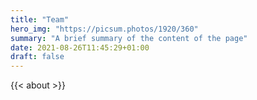 ```yaml
---
title: "Team"
hero_img: "https://picsum.photos/1920/360"
summary: "A brief summary of the content of the page"
date: 2021-08-26T11:45:29+01:00
draft: false
---
```


{{< about >}}
